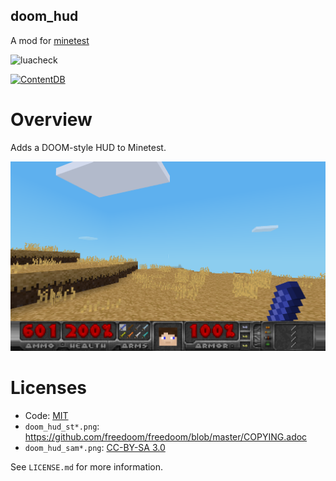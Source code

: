 doom_hud
-----------------

A mod for [minetest](http://www.minetest.net)

![luacheck](https://github.com/luk3yx/minetest-doom_hud/workflows/luacheck/badge.svg)

[![ContentDB](https://content.minetest.net/packages/luk3yx/doom_hud/shields/downloads/)](https://content.minetest.net/packages/luk3yx/doom_hud/)


# Overview

Adds a DOOM-style HUD to Minetest.

![Screenshot](https://github.com/luk3yx/minetest-doom_hud/raw/main/screenshot.png)

# Licenses

 - Code: [MIT](https://gitlab.com/luk3yx/minetest-doom_hud/-/blob/main/LICENSE.md)
 - `doom_hud_st*.png`: https://github.com/freedoom/freedoom/blob/master/COPYING.adoc
 - `doom_hud_sam*.png`: [CC-BY-SA 3.0](https://github.com/minetest/minetest_game/blob/master/mods/player_api/license.txt)

See `LICENSE.md` for more information.

